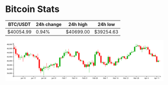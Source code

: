 # Bitcoin Stats

BTC/USDT|24h change|24h high|24h low|
|---|---|---|---|
|$40054.99|0.94%|$40699.00|$39254.63|

<img src="./chart.svg">
